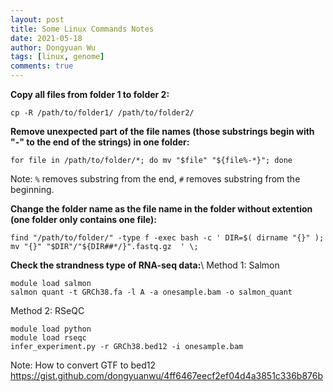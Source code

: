 ```yaml
---
layout: post
title: Some Linux Commands Notes
date: 2021-05-18
author: Dongyuan Wu
tags: [linux, genome]
comments: true
---
```


**Copy all files from folder 1 to folder 2:**
```
cp -R /path/to/folder1/ /path/to/folder2/
```

**Remove unexpected part of the file names (those substrings begin with "-" to the end of the strings) in one folder:**
```
for file in /path/to/folder/*; do mv "$file" "${file%-*}"; done
```
Note: `%` removes substring from the end, `#` removes substring from the beginning.

**Change the folder name as the file name in the folder without extention (one folder only contains one file):**
```
find "/path/to/folder/" -type f -exec bash -c ' DIR=$( dirname "{}" ); mv "{}" "$DIR"/"${DIR##*/}".fastq.gz  ' \;
```

**Check the strandness type of RNA-seq data:**\\
Method 1: Salmon
```
module load salmon
salmon quant -t GRCh38.fa -l A -a onesample.bam -o salmon_quant
```
Method 2: RSeQC
```
module load python
module load rseqc
infer_experiment.py -r GRCh38.bed12 -i onesample.bam
```
Note: How to convert GTF to bed12 https://gist.github.com/dongyuanwu/4ff6467eecf2ef04d4a3851c336b876b